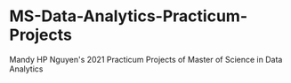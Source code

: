 # MS-Data-Analytics-Practicum-Projects
Mandy HP Nguyen's 2021 Practicum Projects of Master of Science in Data Analytics
